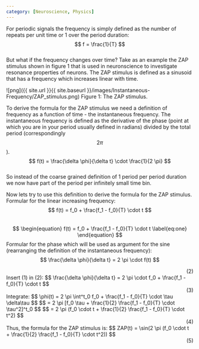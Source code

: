 ```yaml
---
category: [Neuroscience, Physics]
---
```


For periodic signals the frequency is simply defined as the number of repeats per unit time or 1 over the period duration:  
$$ f = \frac{1}{T} $$  
But what if the frequency changes over time? Take as an example the ZAP stimulus shown in figure 1 that is used in neuronscience to investigate resonance properties of neurons. The ZAP stimulus is defined as a sinusoid that has a frequency which increases linear with time.  

![png]({{ site.url }}{{ site.baseurl }}/images/Instantaneous-Frequency/ZAP_stimulus.png)
Figure 1: The ZAP stimulus.  

To derive the formula for the ZAP stimulus we need a definition of frequency as a function of time - the instantaneous frequency. The instantaneous frequency is defined as the derivative of the phase (point at which you are in your period usually defined in radians) divided by the total period (correspondingly $$ 2 \pi $$).  
$$ f(t) = \frac{\delta \phi}{\delta t} \cdot \frac{1}{2 \pi} $$  
So instead of the coarse grained definition of 1 period per period duration we now have part of the period per infinitely small time bin.

Now lets try to use this definition to derive the formula for the ZAP stimulus.  
Formular for the linear increasing frequency:  
$$ f(t) = f_0 + \frac{f_1 - f_0}{T} \cdot t $$  
$$ \begin{equation}
f(t) = f_0 + \frac{f_1 - f_0}{T} \cdot t \label{eq:one}
\end{equation} $$
Formular for the phase which will be used as argument for the sine (rearranging the definition of the instantaneous frequency):  
$$ \frac{\delta \phi}{\delta t} = 2 \pi \cdot f(t) $$  
<div align="right"> (2) </div>  
Insert (1) in (2):  
$$ \frac{\delta \phi}{\delta t} = 2 \pi \cdot f_0 + \frac{f_1 - f_0}{T} \cdot t $$  
<div align="right"> (3) </div>  
Integrate:  
$$ \phi(t) = 2 \pi \int^t_0 f_0 + \frac{f_1 - f_0}{T} \cdot \tau \delta\tau $$  
$$ = 2 \pi [f_0 \tau + \frac{1}{2} \frac{f_1 - f_0}{T} \cdot \tau^2]^t_0 $$  
$$ = 2 \pi (f_0 \cdot t + \frac{1}{2} \frac{f_1 - f_0}{T} \cdot t^2) $$  
<div align="right"> (4) </div>  
Thus, the formula for the ZAP stimulus is:  
$$ ZAP(t) = \sin(2 \pi (f_0 \cdot t + \frac{1}{2} \frac{f_1 - f_0}{T} \cdot t^2)) $$  
<div align="right"> (5) </div>  
